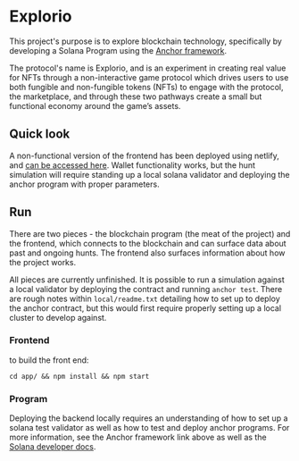 # Explorio

This project's purpose is to explore blockchain technology, specifically by developing a Solana Program using the [Anchor framework](https://book.anchor-lang.com/introduction/what_is_anchor.html).

The protocol's name is Explorio, and is an experiment in creating real value for NFTs through a non-interactive game protocol which drives users to use both fungible and non-fungible tokens (NFTs) to engage with the protocol, the marketplace, and through these two pathways create a small but functional economy around the game’s assets.

## Quick look
A non-functional version of the frontend has been deployed using netlify, and [can be accessed here](https://mellow-florentine-7a7c89.netlify.app/). Wallet functionality works, but the hunt simulation will require standing up a local solana validator and deploying the anchor program with proper parameters.


## Run
There are two pieces - the blockchain program (the meat of the project) and the frontend, which connects to the blockchain and can surface data about past and ongoing hunts. The frontend also surfaces information about how the project works.

All pieces are currently unfinished. It is possible to run a simulation against a local validator by deploying the contract and running `anchor test`. There are rough notes within `local/readme.txt` detailing how to set up to deploy the anchor contract, but this would first require properly setting up a local cluster to develop against.

### Frontend
to build the front end:
```
cd app/ && npm install && npm start
```

### Program
Deploying the backend locally requires an understanding of how to set up a solana test validator as well as how to test and deploy anchor programs. For more information, see the Anchor framework link above as well as the [Solana developer docs](https://docs.solana.com/developing/test-validator).


